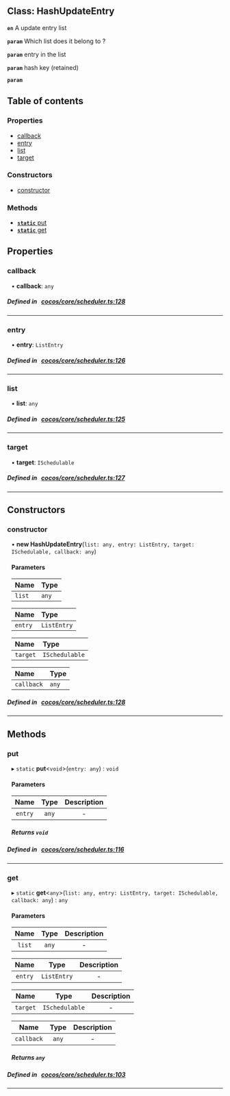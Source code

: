 
## Class: HashUpdateEntry







**`en`** A update entry list




**`param`** Which list does it belong to ?




**`param`** entry in the list




**`param`** hash key (retained)




**`param`** 



<div class="table-of-content">
<h2>Table of contents</h2>


### Properties

- [ callback](#callback)
- [ entry](#entry)
- [ list](#list)
- [ target](#target)

### Constructors

- [ constructor](#constructor)

### Methods

- [ **`static`**  put](#put)
- [ **`static`**  get](#get)
</div>

## Properties


### callback
<div style="margin-left: 10px;">




•  **callback**:
`any` 
</div>

##### Defined in &nbsp;   [cocos/core/scheduler.ts:128](https://github.com/cocos-creator/engine/blob/c7bf6b8a9/cocos/core/scheduler.ts#L128)&nbsp;


___


### entry
<div style="margin-left: 10px;">




•  **entry**:
`ListEntry` 
</div>

##### Defined in &nbsp;   [cocos/core/scheduler.ts:126](https://github.com/cocos-creator/engine/blob/c7bf6b8a9/cocos/core/scheduler.ts#L126)&nbsp;


___


### list
<div style="margin-left: 10px;">




•  **list**:
`any` 
</div>

##### Defined in &nbsp;   [cocos/core/scheduler.ts:125](https://github.com/cocos-creator/engine/blob/c7bf6b8a9/cocos/core/scheduler.ts#L125)&nbsp;


___


### target
<div style="margin-left: 10px;">




•  **target**:
`ISchedulable` 
</div>

##### Defined in &nbsp;   [cocos/core/scheduler.ts:127](https://github.com/cocos-creator/engine/blob/c7bf6b8a9/cocos/core/scheduler.ts#L127)&nbsp;


___

<!---->
## Constructors


### constructor
<div style="margin-left: 10px;">

• **new HashUpdateEntry**(`list: any, entry: ListEntry, target: ISchedulable, callback: any`)

#### Parameters
| Name | Type |
| :------ | :------ |
| `list` | `any` |





| Name | Type |
| :------ | :------ |
| `entry` | `ListEntry` |





| Name | Type |
| :------ | :------ |
| `target` | `ISchedulable` |





| Name | Type |
| :------ | :------ |
| `callback` | `any` |





</div>

##### Defined in &nbsp;   [cocos/core/scheduler.ts:128](https://github.com/cocos-creator/engine/blob/c7bf6b8a9/cocos/core/scheduler.ts#L128)&nbsp;


---

<!---->
## Methods

### put
<div style="margin-left: 10px;">

▸ `static`  **put**<`void`\>(`entry: any`) : `void`




<!---->
<!--    #### Returns `void` -->
<!---->

#### Parameters

| Name | Type | Description |
| :------: | :------: | :------: |
| `entry` | `any` | - |



##### Returns `void`




</div>

##### Defined in &nbsp;   [cocos/core/scheduler.ts:116](https://github.com/cocos-creator/engine/blob/c7bf6b8a9/cocos/core/scheduler.ts#L116)&nbsp;
___
### get
<div style="margin-left: 10px;">

▸ `static`  **get**<`any`\>(`list: any, entry: ListEntry, target: ISchedulable, callback: any`) : `any`




<!---->
<!--    #### Returns `any` -->
<!---->

#### Parameters

| Name | Type | Description |
| :------: | :------: | :------: |
| `list` | `any` | - |

| Name | Type | Description |
| :------: | :------: | :------: |
| `entry` | `ListEntry` | - |

| Name | Type | Description |
| :------: | :------: | :------: |
| `target` | `ISchedulable` | - |

| Name | Type | Description |
| :------: | :------: | :------: |
| `callback` | `any` | - |



##### Returns `any`




</div>

##### Defined in &nbsp;   [cocos/core/scheduler.ts:103](https://github.com/cocos-creator/engine/blob/c7bf6b8a9/cocos/core/scheduler.ts#L103)&nbsp;
___
<!---->



